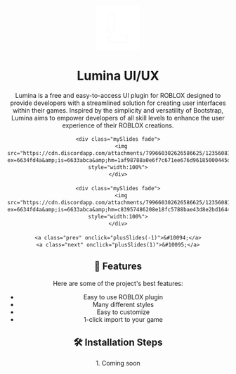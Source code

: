 <div align="center">
  <img src="logo.png" alt="project-screenshot" width="100" height="100">
  <h1 id="title">Lumina UI/UX</h1>
  
  <p id="description">Lumina is a free and easy-to-access UI plugin for ROBLOX designed to provide developers with a streamlined solution for creating user interfaces within their games. Inspired by the simplicity and versatility of Bootstrap, Lumina aims to empower developers of all skill levels to enhance the user experience of their ROBLOX creations.</p>
  
  <div class="slideshow-container">
    <div class="mySlides fade">
      <img src="https://cdn.discordapp.com/attachments/799660302626586625/1235607851121119285/Zrzut_ekranu_2676.png?ex=6634fcfc&amp;is=6633ab7c&amp;hm=537e2b617ad6402df135ec6c0bd76f53ceaf7950912c2d335222be10add0ac4e&amp;" style="width:100%">
    </div>
    
    <div class="mySlides fade">
      <img src="https://cdn.discordapp.com/attachments/799660302626586625/1235608181128826890/Zrzut_ekranu_2677.png?ex=6634fd4a&amp;is=6633abca&amp;hm=1af98788a0e6f7c671ee676d96185000445dcb67538ba05400ed3a7cc375def3&amp;" style="width:100%">
    </div>
    
    <div class="mySlides fade">
      <img src="https://cdn.discordapp.com/attachments/799660302626586625/1235608181410107393/Zrzut_ekranu_2678.png?ex=6634fd4a&amp;is=6633abca&amp;hm=c83957486208e18fc5788bae43d8e2bd1644fa0e5585bcd29053dc4c5cbf7060&amp;" style="width:100%">
    </div>
    
    <a class="prev" onclick="plusSlides(-1)">&#10094;</a>
    <a class="next" onclick="plusSlides(1)">&#10095;</a>
  </div>
  
  <h2>🧐 Features</h2>
  
  Here are some of the project's best features:
  
  * Easy to use ROBLOX plugin
  * Many different styles
  * Easy to customize
  * 1-click import to your game
  
  <h2>🛠️ Installation Steps</h2>
  
  <p>1. Coming soon</p>
</div>

<script>
  var slideIndex = 1;
  showSlides(slideIndex);
  
  function plusSlides(n) {
    showSlides(slideIndex += n);
  }
  
  function showSlides(n) {
    var i;
    var slides = document.getElementsByClassName("mySlides");
    if (n > slides.length) {slideIndex = 1}    
    if (n < 1) {slideIndex = slides.length}
    for (i = 0; i < slides.length; i++) {
      slides[i].style.display = "none";  
    }
    slides[slideIndex-1].style.display = "block";  
  }
</script>

<style>
  .mySlides {
    display: none;
  }
  
  .prev, .next {
    cursor: pointer;
    position: absolute;
    top: 50%;
    width: auto;
    margin-top: -22px;
    padding: 16px;
    color: white;
    font-weight: bold;
    font-size: 18px;
    transition: 0.6s ease;
    border-radius: 0 3px 3px 0;
    user-select: none;
  }
  
  .next {
    right: 0;
    border-radius: 3px 0 0 3px;
  }
  
  .prev:hover, .next:hover {
    background-color: rgba(0, 0, 0, 0.8);
  }
</style>
